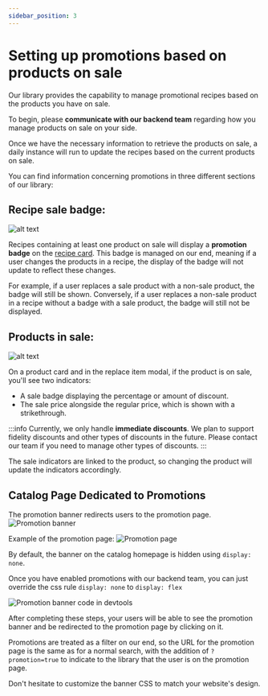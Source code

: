 ```yaml
---
sidebar_position: 3
---
```


# Setting up promotions based on products on sale

Our library provides the capability to manage promotional recipes based on the products you have on sale.

To begin, please **communicate with our backend team** regarding how you manage products on sale on your side.

Once we have the necessary information to retrieve the products on sale, a daily instance will run to update the recipes based on the current products on sale.

You can find information concerning promotions in three different sections of our library:

## Recipe sale badge:

![alt text](https://storage.googleapis.com/assets.miam.tech/kmm_documentation/web/examples/9.1/recipe-on-sale.png "Recipe with the sale badge")

Recipes containing at least one product on sale will display a **promotion badge** on
the [recipe card](../features/recipe-card). This badge is managed on
our end, meaning if a user changes the products in a recipe, the display of the badge will not update to reflect these
changes.

For example, if a user replaces a sale product with a non-sale product, the badge will still be shown.
Conversely, if a user replaces a non-sale product in a recipe without a badge with a sale product, the badge will still
not be displayed.

## Products in sale:

![alt text](https://storage.googleapis.com/assets.miam.tech/kmm_documentation/web/examples/9.1/product-in-sale.png "Product with sale indicators")

On a product card and in the replace item modal, if the product is on sale, you'll see two indicators:

- A sale badge displaying the percentage or amount of discount.
- The sale price alongside the regular price, which is shown with a strikethrough.

:::info
Currently, we only handle **immediate discounts**. We plan to support fidelity discounts and other types of discounts in the future. Please contact our team if you need to manage other types of discounts.
:::

The sale indicators are linked to the product, so changing the product will update the indicators accordingly.

## Catalog Page Dedicated to Promotions

The promotion banner redirects users to the promotion page.
![Promotion banner](https://storage.googleapis.com/assets.miam.tech/kmm_documentation/web/examples/9.1/promotion-banner.png "Promotion banner")

Example of the promotion page:
![Promotion page](https://storage.googleapis.com/assets.miam.tech/kmm_documentation/web/examples/9.1/promotion-page.png "Promotion page")

By default, the banner on the catalog homepage is hidden using `display: none`.

Once you have enabled promotions with our backend team, you can just override the css rule `display: none` to `display: flex`

![Promotion banner code in devtools](https://storage.googleapis.com/assets.miam.tech/kmm_documentation/web/examples/9.1/promotion-banner-HTML.png "Promotion banner code in devtools")

After completing these steps, your users will be able to see the promotion banner and be redirected to the promotion page by clicking on it.

Promotions are treated as a filter on our end, so the URL for the promotion page is the same as for a normal search, with the addition of `?promotion=true` to indicate to the library that the user is on the promotion page.

Don't hesitate to customize the banner CSS to match your website's design.
